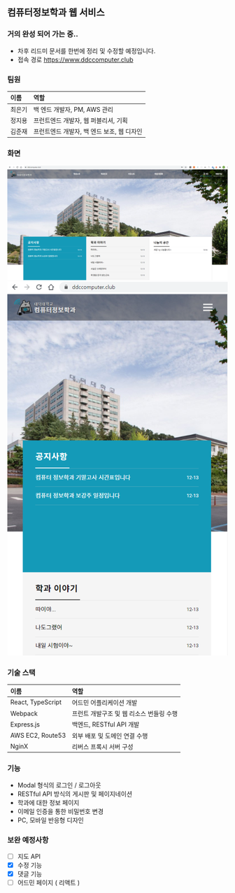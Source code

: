 ## 컴퓨터정보학과 웹 서비스 
### 거의 완성 되어 가는 중..
* 차후 리드미 문서를 한번에 정리 및 수정할 예정입니다.
* 접속 경로
https://www.ddccomputer.club

### 팀원
|이름|역할|
|:---|:---|
|최은기|백 엔드 개발자, PM, AWS 관리|
|정지용|프런트엔드 개발자, 웹 퍼블리셔, 기획|
|김준재|프런트엔드 개발자, 백 엔드 보조, 웹 디자인|

### 화면
![PC](img/PC.png)
![Mobile](img/Mobile.png)

### 기술 스택
|이름|역할|
|:---|:---|
|React, TypeScript| 어드민 어플리케이션 개발 |
|Webpack|프런트 개발구조 및 웹 리소스 번들링 수행|
|Express.js|백엔드, RESTful API 개발|
|AWS EC2, Route53|외부 배포 및 도메인 연결 수행|
|NginX|리버스 프록시 서버 구성|

### 기능 
* Modal 형식의 로그인 / 로그아웃
* RESTful API 방식의 게시판 및 페이지네이션
* 학과에 대한 정보 페이지
* 이메일 인증을 통한 비밀번호 변경
* PC, 모바일 반응형 디자인

### 보완 예정사항
- [ ] 지도 API
- [x] 수정 기능
- [x] 댓글 기능
- [ ] 어드민 페이지 ( 리액트 )
